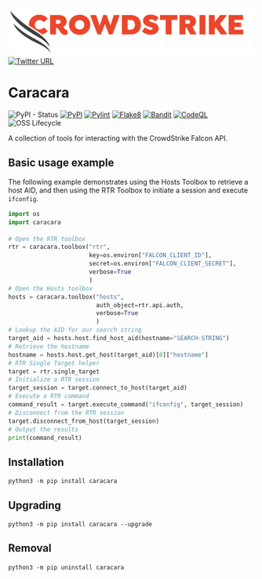 ![CrowdStrike Falcon](https://raw.githubusercontent.com/CrowdStrike/falconpy/main/docs/asset/cs-logo.png) [![Twitter URL](https://img.shields.io/twitter/url?label=Follow%20%40CrowdStrike&style=social&url=https%3A%2F%2Ftwitter.com%2FCrowdStrike)](https://twitter.com/CrowdStrike)<br/>

# Caracara
![PyPI - Status](https://img.shields.io/pypi/status/caracara)
[![PyPI](https://img.shields.io/pypi/v/caracara)](https://pypi.org/project/caracara/)
[![Pylint](https://github.com/CrowdStrike/caracara/actions/workflows/pylint.yml/badge.svg)](https://github.com/CrowdStrike/caracara/actions/workflows/pylint.yml)
[![Flake8](https://github.com/CrowdStrike/caracara/actions/workflows/flake8.yml/badge.svg)](https://github.com/CrowdStrike/caracara/actions/workflows/flake8.yml)
[![Bandit](https://github.com/CrowdStrike/caracara/actions/workflows/bandit.yml/badge.svg)](https://github.com/CrowdStrike/caracara/actions/workflows/bandit.yml)
[![CodeQL](https://github.com/CrowdStrike/caracara/actions/workflows/codeql.yml/badge.svg)](https://github.com/CrowdStrike/caracara/actions/workflows/codeql.yml)
![OSS Lifecycle](https://img.shields.io/osslifecycle/CrowdStrike/caracara)

A collection of tools for interacting with the CrowdStrike Falcon API.

## Basic usage example
The following example demonstrates using the Hosts Toolbox to retrieve a host AID,
and then using the RTR Toolbox to initiate a session and execute `ifconfig`.
```python
import os
import caracara

# Open the RTR toolbox
rtr = caracara.toolbox("rtr",
                       key=os.environ["FALCON_CLIENT_ID"],
                       secret=os.environ["FALCON_CLIENT_SECRET"],
                       verbose=True
                       )
# Open the Hosts toolbox
hosts = caracara.toolbox("hosts",
                         auth_object=rtr.api.auth,
                         verbose=True
                         )
# Lookup the AID for our search string
target_aid = hosts.host.find_host_aid(hostname="SEARCH-STRING")
# Retrieve the hostname
hostname = hosts.host.get_host(target_aid)[0]["hostname"]
# RTR Single Target helper
target = rtr.single_target
# Initialize a RTR session
target_session = target.connect_to_host(target_aid)
# Execute a RTR command
command_result = target.execute_command("ifconfig", target_session)
# Disconnect from the RTR session
target.disconnect_from_host(target_session)
# Output the results
print(command_result)
```

## Installation
```shell
python3 -m pip install caracara
```

## Upgrading
```shell
python3 -m pip install caracara --upgrade
```

## Removal
```shell
python3 -m pip uninstall caracara
```